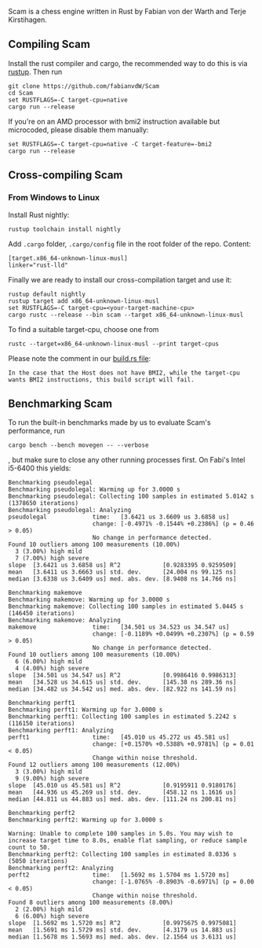 Scam is a chess engine written in Rust by Fabian von der Warth and Terje Kirstihagen.

## Compiling Scam
Install the rust compiler and cargo, the recommended way to do this is via [rustup](https://rustup.rs/). Then run
```
git clone https://github.com/fabianvdW/Scam
cd Scam
set RUSTFLAGS=-C target-cpu=native
cargo run --release
```
If you're on an AMD processor with bmi2 instruction available but microcoded, please disable them manually:
```
set RUSTFLAGS=-C target-cpu=native -C target-feature=-bmi2
cargo run --release
```
## Cross-compiling Scam
### From Windows to Linux
Install Rust nightly:
```
rustup toolchain install nightly
```
Add `.cargo` folder, `.cargo/config` file in the root folder of the repo. Content:
```
[target.x86_64-unknown-linux-musl]
linker="rust-lld"
```
Finally we are ready to install our cross-compilation target and use it:
```
rustup default nightly
rustup target add x86_64-unknown-linux-musl
set RUSTFLAGS=-C target-cpu=<your-target-machine-cpu>
cargo rustc --release --bin scam --target x86_64-unknown-linux-musl
```
To find a suitable target-cpu, choose one from
```
rustc --target=x86_64-unknown-linux-musl --print target-cpus
```
Please note the comment in our [build.rs file](https://github.com/fabianvdW/Scam/blob/8249bb32162a5d721789a9d3020cae48fb95051c/src/build.rs#L17):
```
In the case that the Host does not have BMI2, while the target-cpu wants BMI2 instructions, this build script will fail.
```
## Benchmarking Scam
To run the built-in benchmarks made by us to evaluate Scam's performance, run
```
cargo bench --bench movegen -- --verbose
```
, but make sure to close any other running processes first.
On Fabi's Intel i5-6400 this yields:
```
Benchmarking pseudolegal
Benchmarking pseudolegal: Warming up for 3.0000 s
Benchmarking pseudolegal: Collecting 100 samples in estimated 5.0142 s (1378650 iterations)
Benchmarking pseudolegal: Analyzing
pseudolegal             time:   [3.6421 us 3.6609 us 3.6858 us]
                        change: [-0.4971% -0.1544% +0.2386%] (p = 0.46 > 0.05)
                        No change in performance detected.
Found 10 outliers among 100 measurements (10.00%)
  3 (3.00%) high mild
  7 (7.00%) high severe
slope  [3.6421 us 3.6858 us] R^2            [0.9283395 0.9259509]
mean   [3.6411 us 3.6663 us] std. dev.      [24.004 ns 99.125 ns]
median [3.6338 us 3.6409 us] med. abs. dev. [8.9408 ns 14.766 ns]

Benchmarking makemove
Benchmarking makemove: Warming up for 3.0000 s
Benchmarking makemove: Collecting 100 samples in estimated 5.0445 s (146450 iterations)
Benchmarking makemove: Analyzing
makemove                time:   [34.501 us 34.523 us 34.547 us]
                        change: [-0.1189% +0.0499% +0.2307%] (p = 0.59 > 0.05)
                        No change in performance detected.
Found 10 outliers among 100 measurements (10.00%)
  6 (6.00%) high mild
  4 (4.00%) high severe
slope  [34.501 us 34.547 us] R^2            [0.9986416 0.9986313]
mean   [34.528 us 34.615 us] std. dev.      [145.38 ns 289.36 ns]
median [34.482 us 34.542 us] med. abs. dev. [82.922 ns 141.59 ns]

Benchmarking perft1
Benchmarking perft1: Warming up for 3.0000 s
Benchmarking perft1: Collecting 100 samples in estimated 5.2242 s (116150 iterations)
Benchmarking perft1: Analyzing
perft1                  time:   [45.010 us 45.272 us 45.581 us]
                        change: [+0.1570% +0.5388% +0.9781%] (p = 0.01 < 0.05)
                        Change within noise threshold.
Found 12 outliers among 100 measurements (12.00%)
  3 (3.00%) high mild
  9 (9.00%) high severe
slope  [45.010 us 45.581 us] R^2            [0.9195911 0.9180176]
mean   [44.936 us 45.269 us] std. dev.      [458.12 ns 1.1616 us]
median [44.811 us 44.883 us] med. abs. dev. [111.24 ns 200.81 ns]

Benchmarking perft2
Benchmarking perft2: Warming up for 3.0000 s

Warning: Unable to complete 100 samples in 5.0s. You may wish to increase target time to 8.0s, enable flat sampling, or reduce sample count to 50.
Benchmarking perft2: Collecting 100 samples in estimated 8.0336 s (5050 iterations)
Benchmarking perft2: Analyzing
perft2                  time:   [1.5692 ms 1.5704 ms 1.5720 ms]
                        change: [-1.0765% -0.8903% -0.6971%] (p = 0.00 < 0.05)
                        Change within noise threshold.
Found 8 outliers among 100 measurements (8.00%)
  2 (2.00%) high mild
  6 (6.00%) high severe
slope  [1.5692 ms 1.5720 ms] R^2            [0.9975675 0.9975081]
mean   [1.5691 ms 1.5729 ms] std. dev.      [4.3179 us 14.883 us]
median [1.5678 ms 1.5693 ms] med. abs. dev. [2.1564 us 3.6131 us]
```